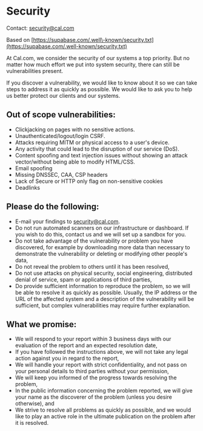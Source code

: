 # Security
Contact: security@cal.com

Based on [https://supabase.com/.well\-known/security.txt](https://supabase.com/.well-known/security.txt)

At Cal.com, we consider the security of our systems a top priority. But no matter how much effort we put into system security, there can still be vulnerabilities present.

If you discover a vulnerability, we would like to know about it so we can take steps to address it as quickly as possible. We would like to ask you to help us better protect our clients and our systems.

## Out of scope vulnerabilities:

*   Clickjacking on pages with no sensitive actions.
*   Unauthenticated/logout/login CSRF.
*   Attacks requiring MITM or physical access to a user's device.
*   Any activity that could lead to the disruption of our service (DoS).
*   Content spoofing and text injection issues without showing an attack vector/without being able to modify HTML/CSS.
*   Email spoofing
*   Missing DNSSEC, CAA, CSP headers
*   Lack of Secure or HTTP only flag on non\-sensitive cookies
*   Deadlinks

## Please do the following:

*   E\-mail your findings to security@cal.com.
*   Do not run automated scanners on our infrastructure or dashboard. If you wish to do this, contact us and we will set up a sandbox for you.
*   Do not take advantage of the vulnerability or problem you have discovered, for example by downloading more data than necessary to demonstrate the vulnerability or deleting or modifying other people's data,
*   Do not reveal the problem to others until it has been resolved,
*   Do not use attacks on physical security, social engineering, distributed denial of service, spam or applications of third parties,
*   Do provide sufficient information to reproduce the problem, so we will be able to resolve it as quickly as possible. Usually, the IP address or the URL of the affected system and a description of the vulnerability will be sufficient, but complex vulnerabilities may require further explanation.

## What we promise:

*   We will respond to your report within 3 business days with our evaluation of the report and an expected resolution date,
*   If you have followed the instructions above, we will not take any legal action against you in regard to the report,
*   We will handle your report with strict confidentiality, and not pass on your personal details to third parties without your permission,
*   We will keep you informed of the progress towards resolving the problem,
*   In the public information concerning the problem reported, we will give your name as the discoverer of the problem (unless you desire otherwise), and
*   We strive to resolve all problems as quickly as possible, and we would like to play an active role in the ultimate publication on the problem after it is resolved.
